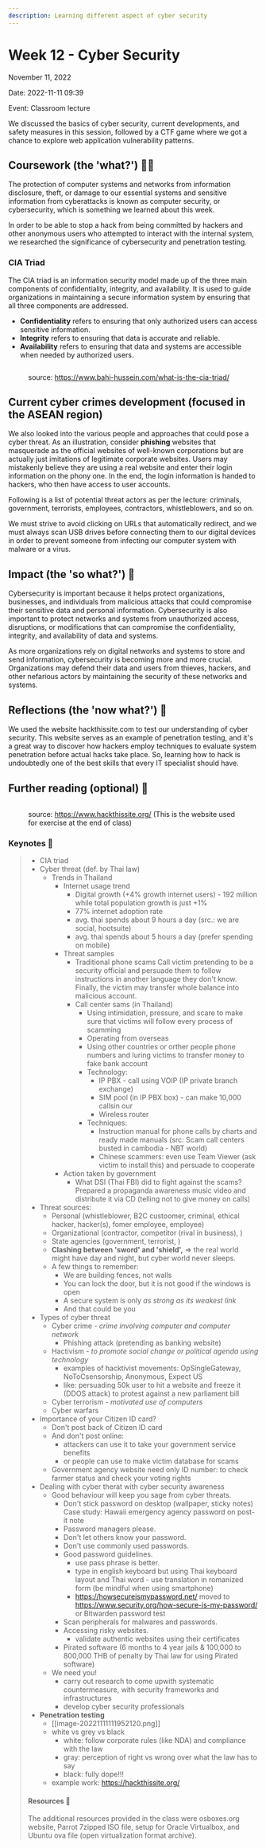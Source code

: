 ```yaml
---
description: Learning different aspect of cyber security
---
```


# Week 12 - Cyber Security

November 11, 2022

Date: 2022-11-11 09:39

Event: Classroom lecture

We discussed the basics of cyber security, current developments, and safety measures in this session, followed by a CTF game where we got a chance to explore web application vulnerability patterns.

## Coursework (the 'what?') 🤷‍♂️

The protection of computer systems and networks from information disclosure, theft, or damage to our essential systems and sensitive information from cyberattacks is known as computer security, or cybersecurity, which is something we learned about this week.

In order to be able to stop a hack from being committed by hackers and other anonymous users who attempted to interact with the internal system, we researched the significance of cybersecurity and penetration testing.

### CIA Triad

The CIA triad is an information security model made up of the three main components of confidentiality, integrity, and availability. It is used to guide organizations in maintaining a secure information system by ensuring that all three components are addressed.

* **Confidentiality** refers to ensuring that only authorized users can access sensitive information.
* **Integrity** refers to ensuring that data is accurate and reliable.
* **Availability** refers to ensuring that data and systems are accessible when needed by authorized users.

<figure><img src="../.gitbook/assets/image (1) (5).png" alt=""><figcaption><p>source: <a href="https://www.bahi-hussein.com/what-is-the-cia-triad/">https://www.bahi-hussein.com/what-is-the-cia-triad/</a></p></figcaption></figure>

## Current cyber crimes development (focused in the ASEAN region)

We also looked into the various people and approaches that could pose a cyber threat. As an illustration, consider **phishing** websites that masquerade as the official websites of well-known corporations but are actually just imitations of legitimate corporate websites. Users may mistakenly believe they are using a real website and enter their login information on the phony one. In the end, the login information is handed to hackers, who then have access to user accounts.

Following is a list of potential threat actors as per the lecture: criminals, government, terrorists, employees, contractors, whistleblowers, and so on.

We must strive to avoid clicking on URLs that automatically redirect, and we must always scan USB drives before connecting them to our digital devices in order to prevent someone from infecting our computer system with malware or a virus.

## Impact (the 'so what?') 🚀

Cybersecurity is important because it helps protect organizations, businesses, and individuals from malicious attacks that could compromise their sensitive data and personal information. Cybersecurity is also important to protect networks and systems from unauthorized access, disruptions, or modifications that can compromise the confidentiality, integrity, and availability of data and systems.

As more organizations rely on digital networks and systems to store and send information, cybersecurity is becoming more and more crucial. Organizations may defend their data and users from thieves, hackers, and other nefarious actors by maintaining the security of these networks and systems.

## Reflections (the 'now what?') 🤔

We used the website hackthissite.com to test our understanding of cyber security. This website serves as an example of penetration testing, and it's a great way to discover how hackers employ techniques to evaluate system penetration before actual hacks take place. So, learning how to hack is undoubtedly one of the best skills that every IT specialist should have.

## Further reading (optional) 📄

<figure><img src="../.gitbook/assets/image (2).png" alt=""><figcaption><p>source: <a href="https://www.hackthissite.org/">https://www.hackthissite.org/</a> (This is the website used for exercise at the end of class)</p></figcaption></figure>

### Keynotes 📝

> * CIA triad
> * Cyber threat (def. by Thai law)
>   * Trends in Thailand
>     * Internet usage trend
>       * Digital growth (+4% growth internet users) - 192 million while total population growth is just +1%
>       * 77% internet adoption rate
>       * avg. thai spends about 9 hours a day (src.: we are social, hootsuite)
>       * avg. thai spends about 5 hours a day (prefer spending on mobile)
>     * Threat samples
>       * Traditional phone scams Call victim pretending to be a security official and persuade them to follow instructions in another language they don't know. Finally, the victim may transfer whole balance into malicious account.
>       * Call center sams (in Thailand)
>         * Using intimidation, pressure, and scare to make sure that victims will follow every process of scamming
>         * Operating from overseas
>         * Using other countries or orther people phone numbers and luring victims to transfer money to fake bank account
>         * Technology:
>           * IP PBX - call using VOIP (IP private branch exchange)
>           * SIM pool (in IP PBX box) - can make 10,000 callsin our
>           * Wireless router
>         * Techniques:
>           * Instruction manual for phone calls by charts and ready made manuals (src: Scam call centers busted in cambodia - NBT world)
>           * Chinese scammers: even use Team Viewer (ask victim to install this) and persuade to cooperate
>     * Action taken by government
>       * What DSI (Thai FBI) did to fight against the scams? Prepared a propaganda awareness music video and distribute it via CD (telling not to give money on calls)
> * Threat sources:
>   * Personal (whistleblower, B2C custoomer, criminal, ethical hacker, hacker(s), fomer employee, employee)
>   * Organizational (contractor, competitor (rival in business), )
>   * State agencies (government, terrorist, )
>   * **Clashing between 'sword' and 'shield',** => the real world might have day and night, but cyber world never sleeps.
>   * A few things to remember:
>     * We are building fences, not walls
>     * You can lock the door, but it is not good if the windows is open
>     * A secure system is only _as strong as its weakest link_
>     * And that could be you
> * Types of cyber threat
>   * Cyber crime - _crime involving computer and computer network_
>     * Phishing attack (pretending as banking website)
>   * Hactivism - _to promote social change or political agenda using technology_
>     * examples of hacktivist movements: OpSingleGateway, NoToCsensorship, Anonymous, Expect US
>     * like: persuading 50k user to hit a website and freeze it (DDOS attack) to protest against a new parliament bill
>   * Cyber terrorism - _motivated use of computers_
>   * Cyber warfars
> * Importance of your Citizen ID card?
>   * Don't post back of Citizen ID card
>   * And don't post online:
>     * attackers can use it to take your government service benefits
>     * or people can use to make victim database for scams
>   * Government agency website need only ID number: to check farmer status and check your voting rights
> * Dealing with cyber therat with cyber security awareness
>   * Good behaviour will keep you sage from cyber threats.
>     * Don't stick password on desktop (wallpaper, sticky notes) Case study: Hawaii emergency agency password on post-it note
>     * Password managers please.
>     * Don't let others know your password.
>     * Don't use commonly used passwords.
>     * Good password guidelines.
>       * use pass phrase is better.
>       * type in english keyboard but using Thai keyboard layout and Thai word - use translation in romanized form (be mindful when using smartphone)
>       * https://howsecureismypassword.net/ moved to https://www.security.org/how-secure-is-my-password/ or Bitwarden password test
>     * Scan peripherals for malwares and passwords.
>     * Accessing risky websites.
>       * validate authentic websites using their certificates
>     * Pirated software (6 months to 4 year jails & 100,000 to 800,000 THB of penalty by Thai law for using Pirated software)
>   * We need you!
>     * carry out research to come upwith systematic countermeasure, with security frameworks and infrastructures
>     * develop cyber security professionals
> * **Penetration testing**
>   * \[\[image-20221111111952120.png]]
>   * white vs grey vs black
>     * white: follow corporate rules (like NDA) and compliance with the law
>     * gray: perception of right vs wrong over what the law has to say
>     * black: fully dope!!!
>   * example work: https://hackthissite.org/
>
> #### Resources 🎁
>
> The additional resources provided in the class were osboxes.org website, Parrot 7zipped ISO file, setup for Oracle Virtualbox, and Ubuntu ova file (open virtualization format archive).
